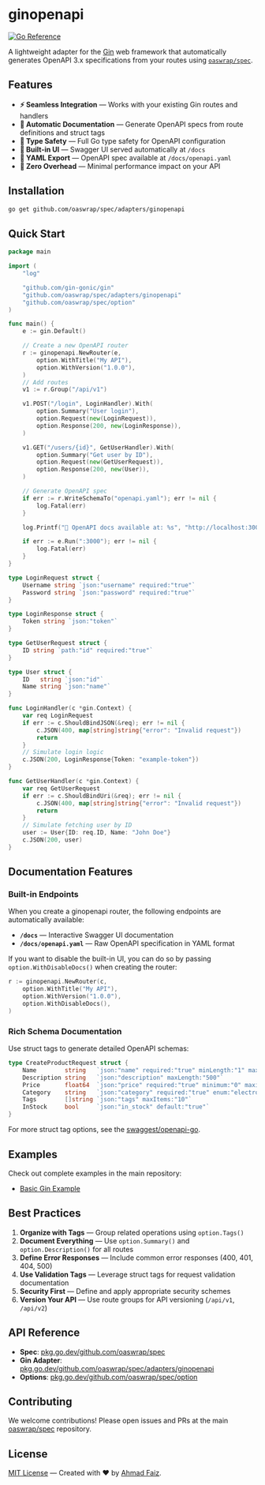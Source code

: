 # ginopenapi

[![Go Reference](https://pkg.go.dev/badge/github.com/oaswrap/spec/adapters/ginopenapi.svg)](https://pkg.go.dev/github.com/oaswrap/spec/adapters/ginopenapi)

A lightweight adapter for the [Gin](https://github.com/gin-gonic/gin) web framework that automatically generates OpenAPI 3.x specifications from your routes using [`oaswrap/spec`](https://github.com/oaswrap/spec).

## Features

- **⚡ Seamless Integration** — Works with your existing Gin routes and handlers
- **📝 Automatic Documentation** — Generate OpenAPI specs from route definitions and struct tags
- **🎯 Type Safety** — Full Go type safety for OpenAPI configuration
- **🔧 Built-in UI** — Swagger UI served automatically at `/docs`
- **📄 YAML Export** — OpenAPI spec available at `/docs/openapi.yaml`
- **🚀 Zero Overhead** — Minimal performance impact on your API

## Installation

```bash
go get github.com/oaswrap/spec/adapters/ginopenapi
```

## Quick Start

```go
package main

import (
	"log"

	"github.com/gin-gonic/gin"
	"github.com/oaswrap/spec/adapters/ginopenapi"
	"github.com/oaswrap/spec/option"
)

func main() {
	e := gin.Default()

	// Create a new OpenAPI router
	r := ginopenapi.NewRouter(e,
		option.WithTitle("My API"),
		option.WithVersion("1.0.0"),
	)
	// Add routes
	v1 := r.Group("/api/v1")

	v1.POST("/login", LoginHandler).With(
		option.Summary("User login"),
		option.Request(new(LoginRequest)),
		option.Response(200, new(LoginResponse)),
	)

	v1.GET("/users/{id}", GetUserHandler).With(
		option.Summary("Get user by ID"),
		option.Request(new(GetUserRequest)),
		option.Response(200, new(User)),
	)

	// Generate OpenAPI spec
	if err := r.WriteSchemaTo("openapi.yaml"); err != nil {
		log.Fatal(err)
	}

	log.Printf("🚀 OpenAPI docs available at: %s", "http://localhost:3000/docs")

	if err := e.Run(":3000"); err != nil {
		log.Fatal(err)
	}
}

type LoginRequest struct {
	Username string `json:"username" required:"true"`
	Password string `json:"password" required:"true"`
}

type LoginResponse struct {
	Token string `json:"token"`
}

type GetUserRequest struct {
	ID string `path:"id" required:"true"`
}

type User struct {
	ID   string `json:"id"`
	Name string `json:"name"`
}

func LoginHandler(c *gin.Context) {
	var req LoginRequest
	if err := c.ShouldBindJSON(&req); err != nil {
		c.JSON(400, map[string]string{"error": "Invalid request"})
		return
	}
	// Simulate login logic
	c.JSON(200, LoginResponse{Token: "example-token"})
}

func GetUserHandler(c *gin.Context) {
	var req GetUserRequest
	if err := c.ShouldBindUri(&req); err != nil {
		c.JSON(400, map[string]string{"error": "Invalid request"})
		return
	}
	// Simulate fetching user by ID
	user := User{ID: req.ID, Name: "John Doe"}
	c.JSON(200, user)
}
```

## Documentation Features

### Built-in Endpoints
When you create a ginopenapi router, the following endpoints are automatically available:

- **`/docs`** — Interactive Swagger UI documentation
- **`/docs/openapi.yaml`** — Raw OpenAPI specification in YAML format

If you want to disable the built-in UI, you can do so by passing `option.WithDisableDocs()` when creating the router:

```go
r := ginopenapi.NewRouter(c,
	option.WithTitle("My API"),
	option.WithVersion("1.0.0"),
	option.WithDisableDocs(),
)
```

### Rich Schema Documentation
Use struct tags to generate detailed OpenAPI schemas:

```go
type CreateProductRequest struct {
	Name        string   `json:"name" required:"true" minLength:"1" maxLength:"100"`
	Description string   `json:"description" maxLength:"500"`
	Price       float64  `json:"price" required:"true" minimum:"0" maximum:"999999.99"`
	Category    string   `json:"category" required:"true" enum:"electronics,books,clothing"`
	Tags        []string `json:"tags" maxItems:"10"`
	InStock     bool     `json:"in_stock" default:"true"`
}
```

For more struct tag options, see the [swaggest/openapi-go](https://github.com/swaggest/openapi-go?tab=readme-ov-file#features).

## Examples

Check out complete examples in the main repository:
- [Basic Gin Example](https://github.com/oaswrap/spec/tree/main/examples/adapters/ginopenapi/basic)

## Best Practices

1. **Organize with Tags** — Group related operations using `option.Tags()`
2. **Document Everything** — Use `option.Summary()` and `option.Description()` for all routes
3. **Define Error Responses** — Include common error responses (400, 401, 404, 500)
4. **Use Validation Tags** — Leverage struct tags for request validation documentation
5. **Security First** — Define and apply appropriate security schemes
6. **Version Your API** — Use route groups for API versioning (`/api/v1`, `/api/v2`)

## API Reference

- **Spec**: [pkg.go.dev/github.com/oaswrap/spec](https://pkg.go.dev/github.com/oaswrap/spec)
- **Gin Adapter**: [pkg.go.dev/github.com/oaswrap/spec/adapters/ginopenapi](https://pkg.go.dev/github.com/oaswrap/spec/adapters/ginopenapi)
- **Options**: [pkg.go.dev/github.com/oaswrap/spec/option](https://pkg.go.dev/github.com/oaswrap/spec/option)

## Contributing

We welcome contributions! Please open issues and PRs at the main [oaswrap/spec](https://github.com/oaswrap/spec) repository.

## License

[MIT License](LICENSE) — Created with ❤️ by [Ahmad Faiz](https://github.com/afkdevs).